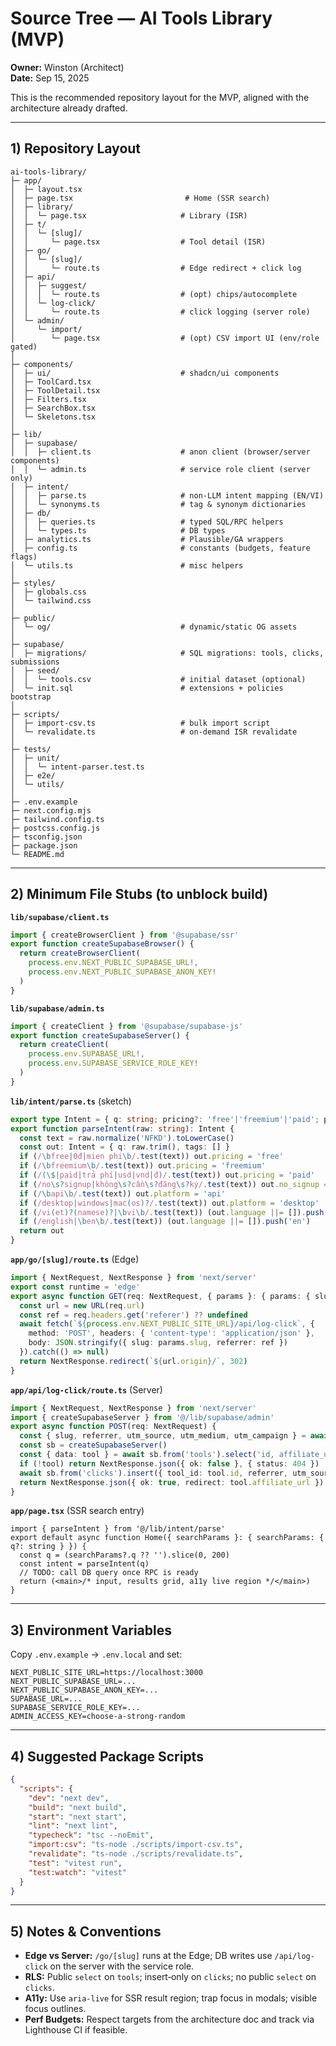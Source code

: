 # Source Tree — AI Tools Library (MVP)
**Owner:** Winston (Architect)  
**Date:** Sep 15, 2025  

This is the recommended repository layout for the MVP, aligned with the architecture already drafted.

---

## 1) Repository Layout
```text
ai-tools-library/
├─ app/
│  ├─ layout.tsx
│  ├─ page.tsx                         # Home (SSR search)
│  ├─ library/
│  │  └─ page.tsx                     # Library (ISR)
│  ├─ t/
│  │  └─ [slug]/
│  │     └─ page.tsx                  # Tool detail (ISR)
│  ├─ go/
│  │  └─ [slug]/
│  │     └─ route.ts                  # Edge redirect + click log
│  ├─ api/
│  │  ├─ suggest/
│  │  │  └─ route.ts                  # (opt) chips/autocomplete
│  │  └─ log-click/
│  │     └─ route.ts                  # click logging (server role)
│  └─ admin/
│     └─ import/
│        └─ page.tsx                  # (opt) CSV import UI (env/role gated)
│
├─ components/
│  ├─ ui/                             # shadcn/ui components
│  ├─ ToolCard.tsx
│  ├─ ToolDetail.tsx
│  ├─ Filters.tsx
│  ├─ SearchBox.tsx
│  └─ Skeletons.tsx
│
├─ lib/
│  ├─ supabase/
│  │  ├─ client.ts                    # anon client (browser/server components)
│  │  └─ admin.ts                     # service role client (server only)
│  ├─ intent/
│  │  ├─ parse.ts                     # non‑LLM intent mapping (EN/VI)
│  │  └─ synonyms.ts                  # tag & synonym dictionaries
│  ├─ db/
│  │  ├─ queries.ts                   # typed SQL/RPC helpers
│  │  └─ types.ts                     # DB types
│  ├─ analytics.ts                    # Plausible/GA wrappers
│  ├─ config.ts                       # constants (budgets, feature flags)
│  └─ utils.ts                        # misc helpers
│
├─ styles/
│  ├─ globals.css
│  └─ tailwind.css
│
├─ public/
│  └─ og/                             # dynamic/static OG assets
│
├─ supabase/
│  ├─ migrations/                     # SQL migrations: tools, clicks, submissions
│  ├─ seed/
│  │  └─ tools.csv                    # initial dataset (optional)
│  └─ init.sql                        # extensions + policies bootstrap
│
├─ scripts/
│  ├─ import-csv.ts                   # bulk import script
│  └─ revalidate.ts                   # on-demand ISR revalidate
│
├─ tests/
│  ├─ unit/
│  │  └─ intent-parser.test.ts
│  ├─ e2e/
│  └─ utils/
│
├─ .env.example
├─ next.config.mjs
├─ tailwind.config.ts
├─ postcss.config.js
├─ tsconfig.json
├─ package.json
└─ README.md
```

---

## 2) Minimum File Stubs (to unblock build)
**`lib/supabase/client.ts`**
```ts
import { createBrowserClient } from '@supabase/ssr'
export function createSupabaseBrowser() {
  return createBrowserClient(
    process.env.NEXT_PUBLIC_SUPABASE_URL!,
    process.env.NEXT_PUBLIC_SUPABASE_ANON_KEY!
  )
}
```

**`lib/supabase/admin.ts`**
```ts
import { createClient } from '@supabase/supabase-js'
export function createSupabaseServer() {
  return createClient(
    process.env.SUPABASE_URL!,
    process.env.SUPABASE_SERVICE_ROLE_KEY!
  )
}
```

**`lib/intent/parse.ts`** (sketch)
```ts
export type Intent = { q: string; pricing?: 'free'|'freemium'|'paid'; platform?: 'web'|'api'|'desktop'; language?: string[]; no_signup?: boolean; primary_tag?: string; tags: string[] }
export function parseIntent(raw: string): Intent {
  const text = raw.normalize('NFKD').toLowerCase()
  const out: Intent = { q: raw.trim(), tags: [] }
  if (/\bfree|0đ|mien phi\b/.test(text)) out.pricing = 'free'
  if (/\bfreemium\b/.test(text)) out.pricing = 'freemium'
  if (/(\$|paid|trả phí|usd|vnd|đ)/.test(text)) out.pricing = 'paid'
  if (/no\s?signup|không\s?cần\s?đăng\s?ký/.test(text)) out.no_signup = true
  if (/\bapi\b/.test(text)) out.platform = 'api'
  if (/desktop|windows|mac(os)?/.test(text)) out.platform = 'desktop'
  if (/vi(et)?(namese)?|\bvi\b/.test(text)) (out.language ||= []).push('vi')
  if (/english|\ben\b/.test(text)) (out.language ||= []).push('en')
  return out
}
```

**`app/go/[slug]/route.ts`** (Edge)
```ts
import { NextRequest, NextResponse } from 'next/server'
export const runtime = 'edge'
export async function GET(req: NextRequest, { params }: { params: { slug: string } }) {
  const url = new URL(req.url)
  const ref = req.headers.get('referer') ?? undefined
  await fetch(`${process.env.NEXT_PUBLIC_SITE_URL}/api/log-click`, {
    method: 'POST', headers: { 'content-type': 'application/json' },
    body: JSON.stringify({ slug: params.slug, referrer: ref })
  }).catch(() => null)
  return NextResponse.redirect(`${url.origin}/`, 302)
}
```

**`app/api/log-click/route.ts`** (Server)
```ts
import { NextRequest, NextResponse } from 'next/server'
import { createSupabaseServer } from '@/lib/supabase/admin'
export async function POST(req: NextRequest) {
  const { slug, referrer, utm_source, utm_medium, utm_campaign } = await req.json()
  const sb = createSupabaseServer()
  const { data: tool } = await sb.from('tools').select('id, affiliate_url').eq('slug', slug).single()
  if (!tool) return NextResponse.json({ ok: false }, { status: 404 })
  await sb.from('clicks').insert({ tool_id: tool.id, referrer, utm_source, utm_medium, utm_campaign })
  return NextResponse.json({ ok: true, redirect: tool.affiliate_url })
}
```

**`app/page.tsx`** (SSR search entry)
```tsx
import { parseIntent } from '@/lib/intent/parse'
export default async function Home({ searchParams }: { searchParams: { q?: string } }) {
  const q = (searchParams?.q ?? '').slice(0, 200)
  const intent = parseIntent(q)
  // TODO: call DB query once RPC is ready
  return (<main>/* input, results grid, a11y live region */</main>)
}
```

---

## 3) Environment Variables
Copy `.env.example` → `.env.local` and set:
```
NEXT_PUBLIC_SITE_URL=https://localhost:3000
NEXT_PUBLIC_SUPABASE_URL=...
NEXT_PUBLIC_SUPABASE_ANON_KEY=...
SUPABASE_URL=...
SUPABASE_SERVICE_ROLE_KEY=...
ADMIN_ACCESS_KEY=choose-a-strong-random
```

---

## 4) Suggested Package Scripts
```json
{
  "scripts": {
    "dev": "next dev",
    "build": "next build",
    "start": "next start",
    "lint": "next lint",
    "typecheck": "tsc --noEmit",
    "import:csv": "ts-node ./scripts/import-csv.ts",
    "revalidate": "ts-node ./scripts/revalidate.ts",
    "test": "vitest run",
    "test:watch": "vitest"
  }
}
```

---

## 5) Notes & Conventions
- **Edge vs Server:** `/go/[slug]` runs at the Edge; DB writes use `/api/log-click` on the server with the service role.
- **RLS:** Public `select` on `tools`; insert‑only on `clicks`; no public `select` on `clicks`.
- **A11y:** Use `aria-live` for SSR result region; trap focus in modals; visible focus outlines.
- **Perf Budgets:** Respect targets from the architecture doc and track via Lighthouse CI if feasible.


